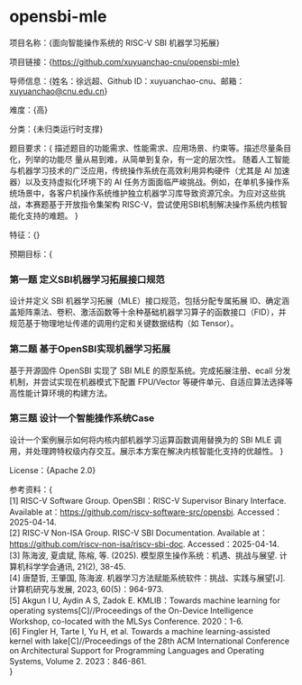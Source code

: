 # opensbi-mle

项目名称：{面向智能操作系统的 RISC-V SBI 机器学习拓展}

项目链接：{https://github.com/xuyuanchao-cnu/opensbi-mle}

导师信息：{姓名：徐远超、Github ID：xuyuanchao-cnu、邮箱：xuyuanchao@cnu.edu.cn}

难度：{高}

分类：{未归类运行时支撑}

题目要求：{
描述题目的功能需求、性能需求、应用场景、约束等。描述尽量条目化，列举的功能尽
量从易到难，从简单到复杂，有一定的层次性。
随着人工智能与机器学习技术的广泛应用，传统操作系统在高效利用异构硬件（尤其是 AI 加速器）以及支持虚拟化环境下的 AI 任务方面面临严峻挑战。例如，在单机多操作系统场景中，各客户机操作系统维护独立机器学习库导致资源冗余。为应对这些挑战，本赛题基于开放指令集架构 RISC-V，尝试使用SBI机制解决操作系统内核智能化支持的难题。
}

特征：{}

预期目标：{

### 第一题 定义SBI机器学习拓展接口规范
设计并定义 SBI 机器学习拓展（MLE）接口规范，包括分配专属拓展 ID、确定涵盖矩阵乘法、卷积、激活函数等十余种基础机器学习算子的函数接口（FID），并规范基于物理地址传递的调用约定和关键数据结构（如 Tensor）。
### 第二题 基于OpenSBI实现机器学习拓展
基于开源固件 OpenSBI 实现了 SBI MLE 的原型系统。完成拓展注册、ecall 分发机制，并尝试实现在机器模式下配置 FPU/Vector 等硬件单元、自适应算法选择等高性能计算环境的构建方法。
### 第三题 设计一个智能操作系统Case
设计一个案例展示如何将内核内部机器学习运算函数调用替换为的 SBI MLE 调用，并处理跨特权级内存交互。展示本方案在解决内核智能化支持的优越性。
}

License：{Apache 2.0}

参考资料：{  
[1] RISC-V Software Group. OpenSBI：RISC-V Supervisor Binary Interface. Available at：https://github.com/riscv-software-src/opensbi. Accessed：2025-04-14.  
[2] RISC-V Non-ISA Group. RISC-V SBI Documentation. Available at：https://github.com/riscv-non-isa/riscv-sbi-doc. Accessed：2025-04-14.  
[3] 陈海波, 夏虞斌, 陈榕, 等. (2025). 模型原生操作系统：机遇、挑战与展望. 计算机科学学会通讯, 21(2), 38-45.  
[4] 唐楚哲, 王肇国, 陈海波. 机器学习方法赋能系统软件：挑战、实践与展望[J]. 计算机研究与发展, 2023, 60(5)：964-973.  
[5] Akgun I U, Aydin A S, Zadok E. KMLIB：Towards machine learning for operating systems[C]//Proceedings of the On-Device Intelligence Workshop, co-located with the MLSys Conference. 2020：1-6.  
[6] Fingler H, Tarte I, Yu H, et al. Towards a machine learning-assisted kernel with lake[C]//Proceedings of the 28th ACM International Conference on Architectural Support for Programming Languages and Operating Systems, Volume 2. 2023：846-861.  
}
